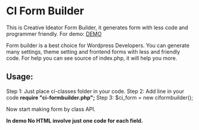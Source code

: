CI Form Builder
===============
This is Creative Ideator Form Builder, it generates form with less code and programmer friendly. For demo: <a href="http://cideator.com/php/classes/ci-formbuilder">DEMO</a>

Form builder is a best choice for Wordpress Developers. You can generate many settings, theme setting and frontend forms with less and friendly code. For help you can see source of index.php, it will help you more.

<h2>Usage:</h2>
Step 1: Just place ci-classes folder in your code.
Step 2: Add line in your code <strong>require "ci-formbuilder.php";</strong>
Step 3: $ci_form = new ciformbuilder();

Now start making form by class API.

<strong>In demo No HTML involve just one code for each field.</strong>